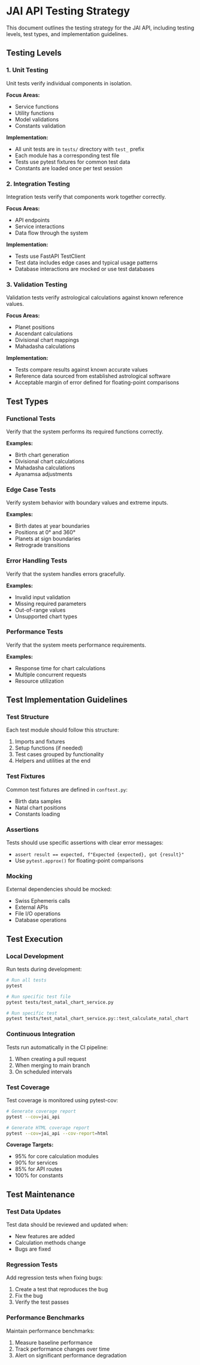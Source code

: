 # JAI API Testing Strategy

This document outlines the testing strategy for the JAI API, including testing levels, test types, and implementation guidelines.

## Testing Levels

### 1. Unit Testing

Unit tests verify individual components in isolation.

**Focus Areas:**
- Service functions
- Utility functions
- Model validations
- Constants validation

**Implementation:**
- All unit tests are in `tests/` directory with `test_` prefix
- Each module has a corresponding test file
- Tests use pytest fixtures for common test data
- Constants are loaded once per test session

### 2. Integration Testing

Integration tests verify that components work together correctly.

**Focus Areas:**
- API endpoints
- Service interactions
- Data flow through the system

**Implementation:**
- Tests use FastAPI TestClient
- Test data includes edge cases and typical usage patterns
- Database interactions are mocked or use test databases

### 3. Validation Testing

Validation tests verify astrological calculations against known reference values.

**Focus Areas:**
- Planet positions
- Ascendant calculations
- Divisional chart mappings
- Mahadasha calculations

**Implementation:**
- Tests compare results against known accurate values
- Reference data sourced from established astrological software
- Acceptable margin of error defined for floating-point comparisons

## Test Types

### Functional Tests

Verify that the system performs its required functions correctly.

**Examples:**
- Birth chart generation
- Divisional chart calculations
- Mahadasha calculations
- Ayanamsa adjustments

### Edge Case Tests

Verify system behavior with boundary values and extreme inputs.

**Examples:**
- Birth dates at year boundaries
- Positions at 0° and 360°
- Planets at sign boundaries
- Retrograde transitions

### Error Handling Tests

Verify that the system handles errors gracefully.

**Examples:**
- Invalid input validation
- Missing required parameters
- Out-of-range values
- Unsupported chart types

### Performance Tests

Verify that the system meets performance requirements.

**Examples:**
- Response time for chart calculations
- Multiple concurrent requests
- Resource utilization

## Test Implementation Guidelines

### Test Structure

Each test module should follow this structure:
1. Imports and fixtures
2. Setup functions (if needed)
3. Test cases grouped by functionality
4. Helpers and utilities at the end

### Test Fixtures

Common test fixtures are defined in `conftest.py`:
- Birth data samples
- Natal chart positions
- Constants loading

### Assertions

Tests should use specific assertions with clear error messages:
- `assert result == expected, f"Expected {expected}, got {result}"`
- Use `pytest.approx()` for floating-point comparisons

### Mocking

External dependencies should be mocked:
- Swiss Ephemeris calls
- External APIs
- File I/O operations
- Database operations

## Test Execution

### Local Development

Run tests during development:

```bash
# Run all tests
pytest

# Run specific test file
pytest tests/test_natal_chart_service.py

# Run specific test
pytest tests/test_natal_chart_service.py::test_calculate_natal_chart
```

### Continuous Integration

Tests run automatically in the CI pipeline:
1. When creating a pull request
2. When merging to main branch
3. On scheduled intervals

### Test Coverage

Test coverage is monitored using pytest-cov:

```bash
# Generate coverage report
pytest --cov=jai_api

# Generate HTML coverage report
pytest --cov=jai_api --cov-report=html
```

**Coverage Targets:**
- 95% for core calculation modules
- 90% for services
- 85% for API routes
- 100% for constants

## Test Maintenance

### Test Data Updates

Test data should be reviewed and updated when:
- New features are added
- Calculation methods change
- Bugs are fixed

### Regression Tests

Add regression tests when fixing bugs:
1. Create a test that reproduces the bug
2. Fix the bug
3. Verify the test passes

### Performance Benchmarks

Maintain performance benchmarks:
1. Measure baseline performance
2. Track performance changes over time
3. Alert on significant performance degradation 